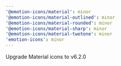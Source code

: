 ```yaml
---
'@emotion-icons/material': minor
'@emotion-icons/material-outlined': minor
'@emotion-icons/material-rounded': minor
'@emotion-icons/material-sharp': minor
'@emotion-icons/material-twotone': minor
'emotion-icons': minor
---
```


Upgrade Material icons to v6.2.0
